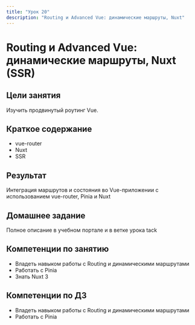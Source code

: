 ```yaml
---
title: "Урок 20"
description: "Routing и Advanced Vue: динамические маршруты, Nuxt"
---
```


# Routing и Advanced Vue: динамические маршруты, Nuxt (SSR)

<!-- s -->

## Цели занятия

Изучить продвинутый роутинг Vue.

<!-- s -->

## Краткое содержание

- vue-router
- Nuxt
- SSR

<!-- s -->

## Результат

Интеграция маршрутов и состояния во Vue-приложении с использованием vue-router, Pinia и Nuxt

<!-- s -->

## Домашнее задание

Полное описание в учебном портале и в ветке урока tack

<!-- s -->

## Компетенции по занятию

- Владеть навыком работы с Routing и динамическими маршрутами
- Работать с Pinia
- Знать Nuxt 3

<!-- s -->

## Компетенции по ДЗ

- Владеть навыком работы с Routing и динамическими маршрутами
- Работать с Pinia
